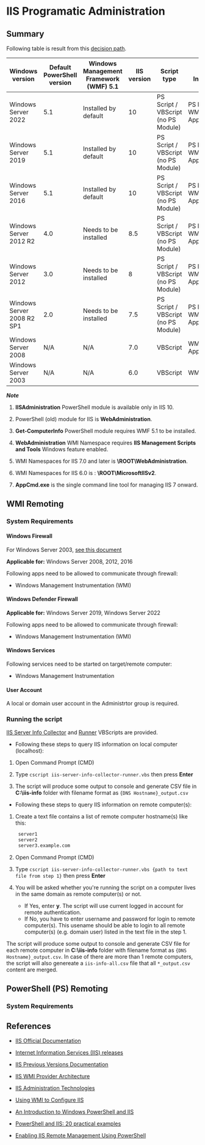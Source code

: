# IIS Programatic Administration

## Summary

Following table is result from this [decision path](decision-path.png).

| Windows version            | Default PowerShell version | Windows Management Framework (WMF) 5.1 | IIS version | Script type                         | API, Interface             | Remoting                 |
|----------------------------|--------------------|----------------------------------------|-------------|-------------------------------------|----------------------------|--------------------------|
| Windows Server 2022        | 5.1                | Installed by default                   | 10          | PS Script / VBScript (no PS Module) | PS Module, WMI, AppCmd.exe | PS Remoting / WMI Remoting |
| Windows Server 2019        | 5.1                | Installed by default                   | 10          | PS Script / VBScript (no PS Module) | PS Module, WMI, AppCmd.exe | PS Remoting / WMI Remoting |
| Windows Server 2016        | 5.1                | Installed by default                   | 10          | PS Script / VBScript (no PS Module) | PS Module, WMI, AppCmd.exe | PS Remoting / WMI Remoting |
| Windows Server 2012 R2     | 4.0                | Needs to be installed                   | 8.5         | PS Script / VBScript (no PS Module) | PS Module, WMI, AppCmd.exe | PS Remoting / WMI Remoting |
| Windows Server 2012        | 3.0                | Needs to be installed                   | 8           | PS Script / VBScript (no PS Module) | PS Module, WMI, AppCmd.exe | PS Remoting / WMI Remoting |
| Windows Server 2008 R2 SP1 | 2.0                | Needs to be installed                   | 7.5         | PS Script / VBScript (no PS Module) | PS Module, WMI, AppCmd.exe | PS Remoting / WMI Remoting |
| Windows Server 2008        | N/A                | N/A                                    | 7.0         | VBScript                            | WMI, AppCmd.exe            | WMI Remoting             |
| Windows Server 2003        | N/A                | N/A                                    | 6.0         | VBScript                            | WMI                        | WMI Remoting             |

***Note***

1. **IISAdministration** PowerShell module is available only in IIS 10.

2. PowerShell (old) module for IIS is **WebAdministration**.

3. **Get-ComputerInfo** PowerShell module requires WMF 5.1 to be installed.

4. **WebAdministration** WMI Namespace requires **IIS Management Scripts and Tools** Windows feature enabled.

5. WMI Namespaces for IIS 7.0 and later is **\ROOT\WebAdministration**.

6. WMI Namespaces for IIS 6.0 is : **\ROOT\MicrosoftIISv2**.

7. **AppCmd.exe** is the single command line tool for managing IIS 7 onward.

## WMI Remoting

### System Requirements

#### Windows Firewall

For Windows Server 2003, [see this document](wmi-firewall-config.pdf)

**Applicable for:** Windows Server 2008, 2012, 2016

Following apps need to be allowed to communicate through firewall:

* Windows Management Instrumentation (WMI)

#### Windows Defender Firewall

**Applicable for:** Windows Server 2019, Windows Server 2022

Following apps need to be allowed to communicate through firewall:

* Windows Management Instrumentation (WMI)

#### Windows Services

Following services need to be started on target/remote computer:

* Windows Management Instrumentation

#### User Account

A local or domain user account in the Administrtor group is required.

### Running the script

[IIS Server Info Collector](script/iis-server-info-collector.vbs) and [Runner](script/iis-server-info-collector-runner.vbs) VBScripts are provided.

* Following these steps to query IIS information on local computer (localhost):

1. Open Command Prompt (CMD)

2. Type `cscript iis-server-info-collector-runner.vbs` then press **Enter**

3. The script will produce some output to console and generate CSV file in **C:\iis-info** folder with filename format as `{DNS Hostname}_output.csv`

* Following these steps to query IIS information on remote computer(s):

1. Create a text file contains a list of remote computer hostname(s) like this:

   ```txt
    server1
    server2
    server3.example.com
   ```

2. Open Command Prompt (CMD)

3. Type `cscript iis-server-info-collector-runner.vbs {path to text file from step 1}` then press **Enter**

4. You will be asked whether you're running the script on a computer lives in the same domain as remote computer(s) or not.
   * If Yes, enter **y**. The script will use current logged in account for remote authentication.
   * If No, you have to enter username and password for login to remote computer(s). This usename should be able to login to all remote computer(s) (e.g. domain user) listed in the text file in the step 1.

The script will produce some output to console and generate CSV file for each remote computer in **C:\iis-info** folder with filename format as `{DNS Hostname}_output.csv`. In case of there are more than 1 remote computers, the script will also genereate a `iis-info-all.csv` file that all `*_output.csv` content are merged.


## PowerShell (PS) Remoting

### System Requirements



## References

* [IIS Official Documentation](https://docs.microsoft.com/en-us/iis/)

* [Internet Information Services (IIS) releases](https://docs.microsoft.com/en-us/lifecycle/products/internet-information-services-iis)

* [IIS Previous Versions Documentation](https://docs.microsoft.com/en-us/previous-versions/iis/)

* [IIS WMI Provider Architecture](https://docs.microsoft.com/en-us/previous-versions/iis/6.0-sdk/ms525673(v=vs.90))

* [IIS Administration Technologies](https://docs.microsoft.com/en-us/previous-versions/iis/6.0-sdk/ms525806(v=vs.90))

* [Using WMI to Configure IIS](https://docs.microsoft.com/en-us/previous-versions/iis/6.0-sdk/ms525309(v=vs.90))

* [An Introduction to Windows PowerShell and IIS](https://docs.microsoft.com/en-us/iis/manage/powershell/an-introduction-to-windows-powershell-and-iis)

* [PowerShell and IIS: 20 practical examples](https://octopus.com/blog/iis-powershell)

* [Enabling IIS Remote Management Using PowerShell](https://mcpmag.com/articles/2014/10/21/enabling-iis-remote-management.aspx)
